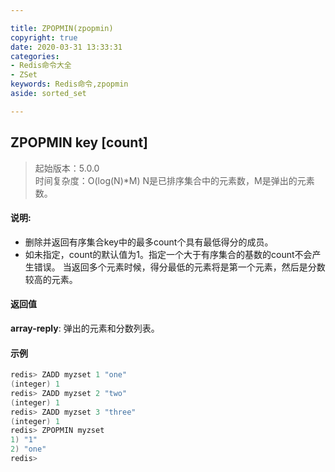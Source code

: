 ```yaml
---

title: ZPOPMIN(zpopmin)
copyright: true
date: 2020-03-31 13:33:31
categories: 
- Redis命令大全
- ZSet
keywords: Redis命令,zpopmin
aside: sorted_set

---
```

## ZPOPMIN key [count] 
>起始版本：5.0.0<br/>时间复杂度：O(log(N)*M) N是已排序集合中的元素数，M是弹出的元素数。  


#### 说明:
* 删除并返回有序集合key中的最多count个具有最低得分的成员。
* 如未指定，count的默认值为1。指定一个大于有序集合的基数的count不会产生错误。 当返回多个元素时候，得分最低的元素将是第一个元素，然后是分数较高的元素。

#### 返回值

**array-reply**: 弹出的元素和分数列表。


#### 示例

```c
redis> ZADD myzset 1 "one"
(integer) 1
redis> ZADD myzset 2 "two"
(integer) 1
redis> ZADD myzset 3 "three"
(integer) 1
redis> ZPOPMIN myzset
1) "1"
2) "one"
redis> 
```